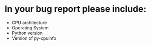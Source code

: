 
# In your bug report please include:
* CPU architecture
* Operating System
* Python version
* Version of py-cpuinfo
